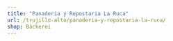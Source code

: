```yaml
---
title: "Panaderia y Repostaria La Ruca"
url: /trujillo-alto/panaderia-y-repostaria-la-ruca/
shop: Bäckerei
---
```

